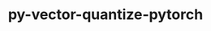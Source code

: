---
title: "py-vector-quantize-pytorch"
layout: cache
categories: [package, develop-2023-08-27]
meta: {"versions": ["0.3.9"], "compilers": ["apple-clang@=14.0.0", "gcc@=11.3.0"], "oss": ["ubuntu22.04", "ventura"], "platforms": ["darwin", "linux"], "targets": ["aarch64", "x86_64_v3"], "stacks": ["ml-darwin-aarch64-mps", "ml-linux-x86_64-cpu", "ml-linux-x86_64-cuda", "root"], "num_specs": 3, "num_specs_by_stack": {"root": 3, "ml-darwin-aarch64-mps": 1, "ml-linux-x86_64-cuda": 1, "ml-linux-x86_64-cpu": 1}}
spec_details: [{"hash": "c43dltmrydhxcifnurrcc4mipaz7frvl", "compiler": "apple-clang@=14.0.0", "versions": ["0.3.9"], "os": "ventura", "platform": "darwin", "target": "aarch64", "variants": ["build_system=python_pip"], "stacks": ["root", "ml-darwin-aarch64-mps"], "size": "-", "tarball": "https://binaries.spack.io/develop-2023-08-27/build_cache/darwin-ventura-aarch64/apple-clang-14.0.0/py-vector-quantize-pytorch-0.3.9/darwin-ventura-aarch64-apple-clang-14.0.0-py-vector-quantize-pytorch-0.3.9-c43dltmrydhxcifnurrcc4mipaz7frvl.spack"}, {"hash": "jjt24kog6wjbr73pbjvlp2m4da6lyrbf", "compiler": "gcc@=11.3.0", "versions": ["0.3.9"], "os": "ubuntu22.04", "platform": "linux", "target": "x86_64_v3", "variants": ["build_system=python_pip"], "stacks": ["ml-linux-x86_64-cuda", "root"], "size": "-", "tarball": "https://binaries.spack.io/develop-2023-08-27/build_cache/linux-ubuntu22.04-x86_64_v3/gcc-11.3.0/py-vector-quantize-pytorch-0.3.9/linux-ubuntu22.04-x86_64_v3-gcc-11.3.0-py-vector-quantize-pytorch-0.3.9-jjt24kog6wjbr73pbjvlp2m4da6lyrbf.spack"}, {"hash": "gd5awrzrhrz33h4mi2t2lxfwnpk7zhi4", "compiler": "gcc@=11.3.0", "versions": ["0.3.9"], "os": "ubuntu22.04", "platform": "linux", "target": "x86_64_v3", "variants": ["build_system=python_pip"], "stacks": ["ml-linux-x86_64-cpu", "root"], "size": "-", "tarball": "https://binaries.spack.io/develop-2023-08-27/build_cache/linux-ubuntu22.04-x86_64_v3/gcc-11.3.0/py-vector-quantize-pytorch-0.3.9/linux-ubuntu22.04-x86_64_v3-gcc-11.3.0-py-vector-quantize-pytorch-0.3.9-gd5awrzrhrz33h4mi2t2lxfwnpk7zhi4.spack"}]
---